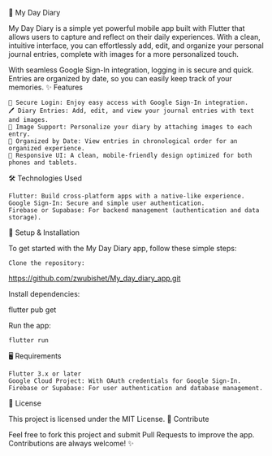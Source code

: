 📝 My Day Diary

My Day Diary is a simple yet powerful mobile app built with Flutter that allows users to capture and reflect on their daily experiences. With a clean, intuitive interface, you can effortlessly add, edit, and organize your personal journal entries, complete with images for a more personalized touch.

With seamless Google Sign-In integration, logging in is secure and quick. Entries are organized by date, so you can easily keep track of your memories.
✨ Features

    🔐 Secure Login: Enjoy easy access with Google Sign-In integration.
    🖊️ Diary Entries: Add, edit, and view your journal entries with text and images.
    📸 Image Support: Personalize your diary by attaching images to each entry.
    📅 Organized by Date: View entries in chronological order for an organized experience.
    📱 Responsive UI: A clean, mobile-friendly design optimized for both phones and tablets.

🛠️ Technologies Used

    Flutter: Build cross-platform apps with a native-like experience.
    Google Sign-In: Secure and simple user authentication.
    Firebase or Supabase: For backend management (authentication and data storage).

🚀 Setup & Installation

To get started with the My Day Diary app, follow these simple steps:

    Clone the repository:
https://github.com/zwubishet/My_day_diary_app.git

Install dependencies:

flutter pub get

Run the app:

    flutter run

🖥️ Requirements

    Flutter 3.x or later
    Google Cloud Project: With OAuth credentials for Google Sign-In.
    Firebase or Supabase: For user authentication and database management.

📜 License

This project is licensed under the MIT License.
🌟 Contribute

Feel free to fork this project and submit Pull Requests to improve the app. Contributions are always welcome! ✨
